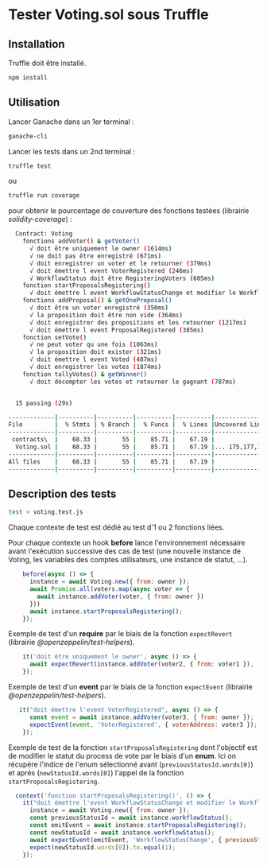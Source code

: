 # Tester Voting.sol sous Truffle


## Installation

Truffle doit être installé.

```bash
npm install
```
## Utilisation
Lancer Ganache dans un 1er terminal :

```bash
ganache-cli
```
Lancer les tests dans un 2nd terminal :

```bash
truffle test
```
ou 

```bash
truffle run coverage
```
pour obtenir le pourcentage de couverture des fonctions testées (librairie *solidity-coverage*)  :


```bash
  Contract: Voting
    fonctions addVoter() & getVoter()
      √ doit être uniquement le owner (1614ms)
      √ ne doit pas être enregistré (671ms)
      √ doit enregistrer un voter et le retourner (379ms)
      √ doit émettre l event VoterRegistered (246ms)
      √ WorkflowStatus doit être RegisteringVoters (605ms)
    fonction startProposalsRegistering()
      √ doit émettre l event WorkflowStatusChange et modifier le WorkflowStatus à ProposalsRegistrationStarted (849ms)
    fonctions addProposal() & getOneProposal()
      √ doit être un voter enregistré (350ms)
      √ la proposition doit être non vide (364ms)
      √ doit enregistrer des propositions et les retourner (1217ms)
      √ doit émettre l event ProposalRegistered (385ms)
    fonction setVote()
      √ ne peut voter qu une fois (1063ms)
      √ la proposition doit exister (321ms)
      √ doit émettre l event Voted (487ms)
      √ doit enregistrer les votes (1874ms)
    fonction tallyVotes() & getWinner()
      √ doit décompter les votes et retourner le gagnant (787ms)


  15 passing (29s)

-------------|----------|----------|----------|----------|----------------|
File         |  % Stmts | % Branch |  % Funcs |  % Lines |Uncovered Lines |
-------------|----------|----------|----------|----------|----------------|
 contracts\  |    68.33 |       55 |    85.71 |    67.19 |                |
  Voting.sol |    68.33 |       55 |    85.71 |    67.19 |... 175,177,178 |
-------------|----------|----------|----------|----------|----------------|
All files    |    68.33 |       55 |    85.71 |    67.19 |                |
-------------|----------|----------|----------|----------|----------------|

```




## Description des tests
```bash
test > voting.test.js
```
Chaque contexte de test est dédié au test d'1 ou 2 fonctions liées. 

Pour chaque contexte un hook **before** lance l'environnement nécessaire avant l'exécution successive des cas de test (une nouvelle instance de Voting, les variables des comptes utilisateurs, une instance de statut, ...).

```javascript
    before(async () => {
      instance = await Voting.new({ from: owner });
      await Promise.all(voters.map(async voter => {
        await instance.addVoter(voter, { from: owner })
      }))
      await instance.startProposalsRegistering();
    });
```

Exemple de test d'un **require** par le biais de la fonction `expectRevert` (librairie *@openzeppelin/test-helpers*).

```javascript
    it('doit être uniquement le owner', async () => {
      await expectRevert(instance.addVoter(voter2, { from: voter1 }), 'Ownable: caller is not the owner');
    });
```
Exemple de test d'un **event** par le biais de la fonction `expectEvent` (librairie *@openzeppelin/test-helpers*).

```javascript
   it("doit émettre l'event VoterRegistered", async () => {
      const event = await instance.addVoter(voter3, { from: owner });
      expectEvent(event, 'VoterRegistered', { voterAddress: voter3 });
    });
```
Exemple de test de la fonction `startProposalsRegistering` dont l'objectif est de modifier le statut du process de vote par le biais d'un **enum**. Ici on récupère l'indice de l'enum sélectionné avant (`previousStatusId.words[0]`) et aprés (`newStatusId.words[0]`) l'appel de la fonction `startProposalsRegistering`.

```javascript
  context('fonction startProposalsRegistering()', () => {
    it("doit émettre l'event WorkflowStatusChange et modifier le WorkflowStatus à ProposalsRegistrationStarted", async () => {
      instance = await Voting.new({ from: owner });
      const previousStatusId = await instance.workflowStatus();
      const emitEvent = await instance.startProposalsRegistering();
      const newStatusId = await instance.workflowStatus();
      await expectEvent(emitEvent, 'WorkflowStatusChange', { previousStatus: previousStatusId.words[0] + "", newStatus: newStatusId.words[0] + "" });
      expect(newStatusId.words[0]).to.equal(1);
    });
```
